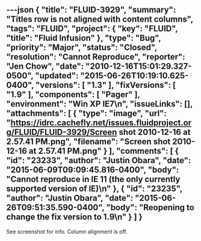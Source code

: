 ---json
{
  "title": "FLUID-3929",
  "summary": "Titles row is not aligned with content columns",
  "tags": "FLUID",
  "project": {
    "key": "FLUID",
    "title": "Fluid Infusion"
  },
  "type": "Bug",
  "priority": "Major",
  "status": "Closed",
  "resolution": "Cannot Reproduce",
  "reporter": "Jen Chow",
  "date": "2010-12-16T15:01:29.327-0500",
  "updated": "2015-06-26T10:19:10.625-0400",
  "versions": [
    "1.3"
  ],
  "fixVersions": [
    "1.9"
  ],
  "components": [
    "Pager"
  ],
  "environment": "Win XP IE7\n",
  "issueLinks": [],
  "attachments": [
    {
      "type": "image",
      "url": "https://idrc.cachefly.net/issues.fluidproject.org/FLUID/FLUID-3929/Screen shot 2010-12-16 at 2.57.41 PM.png",
      "filename": "Screen shot 2010-12-16 at 2.57.41 PM.png"
    }
  ],
  "comments": [
    {
      "id": "23233",
      "author": "Justin Obara",
      "date": "2015-06-09T09:09:45.816-0400",
      "body": "Cannot reproduce in IE 11 (the only currently supported version of IE)\n"
    },
    {
      "id": "23235",
      "author": "Justin Obara",
      "date": "2015-06-26T09:51:35.590-0400",
      "body": "Reopening to change the fix version to 1.9\n"
    }
  ]
}
---
See screenshot for info. Column alignment is off.

        